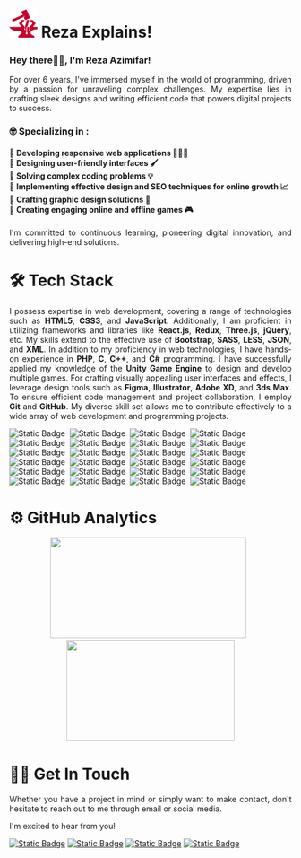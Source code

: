 <h1><a href="https://rezaexplains.com/"><img src="logo.png" alt="Reza Explains!" width="50px"/></a>&nbsp;Reza Explains!</h1>

<h3>Hey there👋🏻, I'm Reza Azimifar!</h3>

<p align="justify">For over 6 years, I've immersed myself in the world of programming, driven by a passion for unraveling complex challenges. My expertise lies in crafting sleek designs and writing efficient code that powers digital projects to success.</p>

<h3> 🤓 Specializing in :</h3> 

<h4>🔴 Developing responsive web applications 👨🏻‍💻 <br/> 🔴 Designing user-friendly interfaces 🖌️ <br/> 🔴 Solving complex coding problems 💡 <br/> 🔴 Implementing effective design and SEO techniques for online growth 📈 <br/> 🔴 Crafting graphic design solutions 🎨<br/> 🔴 Creating engaging online and offline games 🎮</h4> 

<p align="justify">I'm committed to continuous learning, pioneering digital innovation, and delivering high-end solutions.</p>

<h1>🛠️ Tech Stack</h1>

<p align="justify">I possess expertise in web development, covering a range of technologies such as <strong>HTML5</strong>, <strong>CSS3</strong>, and <strong>JavaScript</strong>. Additionally, I am proficient in utilizing frameworks and libraries like <strong>React.js</strong>, <strong>Redux</strong>, <strong>Three.js</strong>, <strong>jQuery</strong>, etc. My skills extend to the effective use of <strong>Bootstrap</strong>, <strong>SASS</strong>, <strong>LESS</strong>, <strong>JSON</strong>, and <strong>XML</strong>. In addition to my proficiency in web technologies, I have hands-on experience in <strong>PHP</strong>, <strong>C</strong>, <strong>C++</strong>, and <strong>C#</strong> programming. I have successfully applied my knowledge of the <strong>Unity Game Engine</strong> to design and develop multiple games. For crafting visually appealing user interfaces and effects, I leverage design tools such as <strong>Figma</strong>, <strong>Illustrator</strong>, <strong>Adobe XD</strong>, and <strong>3ds Max</strong>. To ensure efficient code management and project collaboration, I employ <strong>Git</strong> and <strong>GitHub</strong>. My diverse skill set allows me to contribute effectively to a wide array of web development and programming projects.</p>

![Static Badge](https://img.shields.io/badge/HTML5%20-%20%23282828?style=for-the-badge&logo=html5&labelColor=%23363636&color=%23282828)&nbsp;
![Static Badge](https://img.shields.io/badge/CSS3%20-%20%23282828?style=for-the-badge&logo=css3&logoColor=%231572B6&labelColor=%23363636&color=%23282828)&nbsp;
![Static Badge](https://img.shields.io/badge/JavaScript%20-%20%23282828?style=for-the-badge&logo=JavaScript&labelColor=%23363636&color=%23282828)&nbsp;
![Static Badge](https://img.shields.io/badge/React%20-%20%23282828?style=for-the-badge&logo=react&labelColor=%23363636&color=%23282828)&nbsp;
![Static Badge](https://img.shields.io/badge/redux%20-%20%23282828?style=for-the-badge&logo=redux&logoColor=%23764ABC&labelColor=%23363636&color=%23282828)&nbsp;
![Static Badge](https://img.shields.io/badge/three.js%20-%20%23282828?style=for-the-badge&logo=threedotjs&labelColor=%23363636&color=%23282828)&nbsp;
![Static Badge](https://img.shields.io/badge/jquery%20-%20%23282828?style=for-the-badge&logo=jquery&logoColor=%230769AD&labelColor=%23363636&color=%23282828)&nbsp;
![Static Badge](https://img.shields.io/badge/bootstrap%20-%20%23282828?style=for-the-badge&logo=bootstrap&logoColor=%237952B3&labelColor=%23363636&color=%23282828)&nbsp;
![Static Badge](https://img.shields.io/badge/sass%20-%20%23282828?style=for-the-badge&logo=sass&labelColor=%23363636&color=%23282828)&nbsp;
![Static Badge](https://img.shields.io/badge/less%20-%20%23282828?style=for-the-badge&logo=less&logoColor=%2352BBE6&labelColor=%23363636&color=%23282828)&nbsp;
![Static Badge](https://img.shields.io/badge/php%20-%20%23282828?style=for-the-badge&logo=php&logoColor=%23777BB4&labelColor=%23363636&color=%23282828)&nbsp;
![Static Badge](https://img.shields.io/badge/C%2B%2B%20-%20%23282828?style=for-the-badge&logo=cplusplus&logoColor=%2300599C&labelColor=%23363636&color=%23282828)&nbsp;
![Static Badge](https://img.shields.io/badge/C%23%20-%20%23282828?style=for-the-badge&logo=csharp&logoColor=%2300B1E7&labelColor=%23363636&color=%23282828)&nbsp;
![Static Badge](https://img.shields.io/badge/unity%20-%20%23282828?style=for-the-badge&logo=unity&labelColor=%23363636&color=%23282828)&nbsp;
![Static Badge](https://img.shields.io/badge/testinglibrary%20-%20%23282828?style=for-the-badge&logo=testinglibrary&labelColor=%23363636&color=%23282828)&nbsp;
![Static Badge](https://img.shields.io/badge/jest%20-%20%23282828?style=for-the-badge&logo=jest&logoColor=%23C21325&labelColor=%23363636&color=%23282828)&nbsp;
![Static Badge](https://img.shields.io/badge/npm%20-%20%23282828?style=for-the-badge&logo=npm&labelColor=%23363636&color=%23282828)&nbsp;
![Static Badge](https://img.shields.io/badge/pwa%20-%20%23282828?style=for-the-badge&logo=pwa&labelColor=%23363636&color=%23282828)&nbsp;
![Static Badge](https://img.shields.io/badge/wordpress%20-%20%23282828?style=for-the-badge&logo=wordpress&logoColor=%2321759B&labelColor=%23363636&color=%23282828)&nbsp;
![Static Badge](https://img.shields.io/badge/figma%20-%20%23282828?style=for-the-badge&logo=figma&labelColor=%23363636&color=%23282828)&nbsp;
![Static Badge](https://img.shields.io/badge/illustrator%20-%20%23282828?style=for-the-badge&logo=adobeillustrator&labelColor=%23363636&color=%23282828)&nbsp;
![Static Badge](https://img.shields.io/badge/Adobe%20xd%20-%20%23282828?style=for-the-badge&logo=adobexd&labelColor=%23363636&color=%23282828)&nbsp;
![Static Badge](https://img.shields.io/badge/git%20-%20%23282828?style=for-the-badge&logo=git&labelColor=%23363636&color=%23282828)&nbsp;
![Static Badge](https://img.shields.io/badge/github%20-%20%23282828?style=for-the-badge&logo=github&labelColor=%23363636&color=%23282828)&nbsp;

<h1>⚙️ GitHub Analytics</h1>
<p align="center"><img height="180em" width="350em" src="https://github-readme-stats-eight-theta.vercel.app/api?username=reza-azimifar&show_icons=true&theme=dark&include_all_commits=true&count_private=true"/> &nbsp; <img height="180em" width="300em" src="https://github-readme-stats-eight-theta.vercel.app/api/top-langs/?username=reza-azimifar&layout=compact&langs_count=8&theme=dark"/>
</p>

<h1>🤝🏻 Get In Touch</h1>

<p align="justify">
Whether you have a project in mind or simply want to make contact, don't hesitate to reach out to me through email or social media.

I'm excited to hear from you!
</p>

<a href="https://rezaexplains.com/">![Static Badge](https://img.shields.io/badge/website%20-%20%23282828?style=for-the-badge&logo=esri&logoColor=%23CCFF00&color=%23282828)</a>
<a href="mailto:azimifar.reza@gmail.com@gmail.com">![Static Badge](https://img.shields.io/badge/Gmail%20-%20%23282828?style=for-the-badge&logo=gmail&color=%23282828)</a>
<a href="https://www.linkedin.com/in/reza-azimifar/">![Static Badge](https://img.shields.io/badge/linkedin%20-%20%23282828?style=for-the-badge&logo=linkedin&logoColor=%230A66C2&color=%23282828)</a>
<a href="https://www.instagram.com/reza.explains/">![Static Badge](https://img.shields.io/badge/instagram%20-%20%23282828?style=for-the-badge&logo=instagram&color=%23282828)
</a>